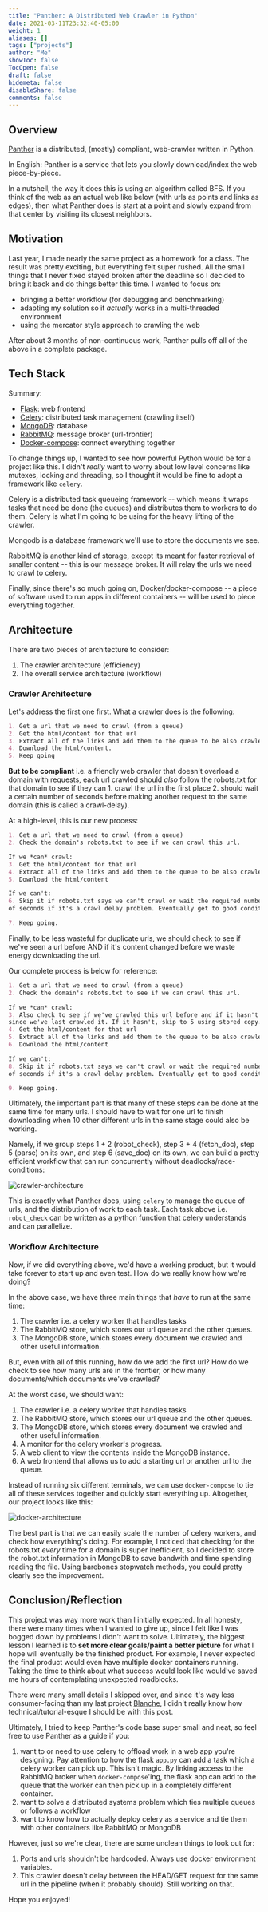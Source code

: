 ```yaml
---
title: "Panther: A Distributed Web Crawler in Python"
date: 2021-03-11T23:32:40-05:00
weight: 1
aliases: []
tags: ["projects"]
author: "Me"
showToc: false
TocOpen: false
draft: false
hidemeta: false
disableShare: false
comments: false
---
```


## Overview
[Panther](https://github.com/karthikmacherla/panther) is a distributed, (mostly) compliant, web-crawler written in Python.

In English: Panther is a service that lets you slowly download/index the web piece-by-piece.

In a nutshell, the way it does this is using an algorithm called BFS. If you think of the web as an actual web like below (with urls as points and links as edges), then what Panther does is start at a point and slowly expand from that center by visiting its closest neighbors.


## Motivation
Last year, I made nearly the same project as a homework for a class. The result was pretty exciting, but everything felt super rushed. All the small things that I never fixed stayed broken after the deadline so I decided to bring it back and do things better this time. I wanted to focus on:

- bringing a better workflow (for debugging and benchmarking)
- adapting my solution so it *actually* works in a multi-threaded environment
- using the mercator style approach to crawling the web

After about 3 months of non-continuous work, Panther pulls off all of the above in a complete package.

## Tech Stack
Summary:
- [Flask](https://flask.palletsprojects.com/en/1.1.x/quickstart/#quickstart): web frontend
- [Celery](https://docs.celeryproject.org/en/stable/getting-started/introduction.html): distributed task management (crawling itself)
- [MongoDB](https://hub.docker.com/_/mongo): database
- [RabbitMQ](https://hub.docker.com/_/rabbitmq): message broker (url-frontier)
- [Docker-compose](https://docs.docker.com/compose/): connect everything together

To change things up, I wanted to see how powerful Python would be for a project like this. I didn't *really* want to worry about low level concerns like mutexes, locking and threading, so I thought it would be fine to adopt a framework like `celery`.

Celery is a distributed task queueing framework -- which means it wraps tasks that need be done (the queues) and distributes them to workers to do them. Celery is what I'm going to be using for the heavy lifting of the crawler.

Mongodb is a database framework we'll use to store the documents we see.

RabbitMQ is another kind of storage, except its meant for faster retrieval of smaller content -- this is our message broker. It will relay the urls we need to crawl to celery.

Finally, since there's so much going on, Docker/docker-compose -- a piece of software used to run apps in different containers --  will be used to piece everything together.

## Architecture
There are two pieces of architecture to consider:
1. The crawler architecture (efficiency)
2. The overall service architecture (workflow)

### Crawler Architecture
Let's address the first one first. What a crawler does is the following:

```markdown
1. Get a url that we need to crawl (from a queue)
2. Get the html/content for that url
3. Extract all of the links and add them to the queue to be also crawled.
4. Download the html/content.
5. Keep going
```

**But to be compliant** i.e. a friendly web crawler that doesn't overload a domain with requests, each url crawled should *also* follow the robots.txt for that domain to see if they can 1. crawl the url in the first place 2. should wait a certain number of seconds before making another request to the same domain (this is called a crawl-delay).

At a high-level, this is our new process:

```markdown
1. Get a url that we need to crawl (from a queue)
2. Check the domain's robots.txt to see if we can crawl this url.

If we *can* crawl:
3. Get the html/content for that url
4. Extract all of the links and add them to the queue to be also crawled.
5. Download the html/content

If we can't:
6. Skip it if robots.txt says we can't crawl or wait the required number
of seconds if it's a crawl delay problem. Eventually get to good condition.

7. Keep going.
```

Finally, to be less wasteful for duplicate urls, we should check to see if we've seen a url before AND if it's content changed before we waste energy downloading the url.

Our complete process is below for reference:
```markdown
1. Get a url that we need to crawl (from a queue)
2. Check the domain's robots.txt to see if we can crawl this url.

If we *can* crawl:
3. Also check to see if we've crawled this url before and if it hasn't changed
since we've last crawled it. If it hasn't, skip to 5 using stored copy.
4. Get the html/content for that url
5. Extract all of the links and add them to the queue to be also crawled.
6. Download the html/content

If we can't:
8. Skip it if robots.txt says we can't crawl or wait the required number
of seconds if it's a crawl delay problem. Eventually get to good condition.

9. Keep going.
```

Ultimately, the important part is that many of these steps can be done at the same time for many urls. I should have to wait for one url to finish downloading when 10 other different urls in the same stage could also be working.

Namely, if we group steps 1 + 2 (robot_check), step 3 + 4 (fetch_doc), step 5 (parse) on its own, and step 6 (save_doc) on its own, we can build a pretty efficient workflow that can run concurrently without deadlocks/race-conditions:

![crawler-architecture](/img/panthercrawler.png)

This is exactly what Panther does, using `celery` to manage the queue of urls, and the distribution of work to each task. Each task above i.e. `robot_check` can be written as a python function that celery understands and can parallelize.


### Workflow Architecture
Now, if we did everything above, we'd have a working product, but it would take forever to start up and even test. How do we really know how we're doing?

In the above case, we have three main things that *have* to run at the same time:
1. The crawler i.e. a celery worker that handles tasks
2. The RabbitMQ store, which stores our url queue and the other queues.
3. The MongoDB store, which stores every document we crawled and other useful information.

But, even with all of this running, how do we add the first url? How do we check to see how many urls are in the frontier, or how many documents/which documents we've crawled?

At the worst case, we should want:
1. The crawler i.e. a celery worker that handles tasks
2. The RabbitMQ store, which stores our url queue and the other queues.
3. The MongoDB store, which stores every document we crawled and other useful information.
4. A monitor for the celery worker's progress.
5. A web client to view the contents inside the MongoDB instance.
6. A web frontend that allows us to add a starting url or another url to the queue.


Instead of running six different terminals, we can use `docker-compose` to tie all of these services together and quickly start everything up. Altogether, our project looks like this:

![docker-architecture](/img/pantherdocker.png)


The best part is that we can easily scale the number of celery workers, and check how everything's doing. For example, I noticed that checking for the robots.txt *every* time for a domain is super inefficient, so I decided to store the robot.txt information in MongoDB to save bandwith and time spending reading the file. Using barebones stopwatch methods, you could pretty clearly see the improvement.

## Conclusion/Reflection
This project was way more work than I initially expected. In all honesty, there were many times when I wanted to give up, since I felt like I was bogged down by problems I didn't want to solve. Ultimately, the biggest lesson I learned is to **set more clear goals/paint a better picture** for what I hope will eventually be the finished product. For example, I never expected the final product would even have multiple docker containers running. Taking the time to think about what success would look like would've saved me hours of contemplating unexpected roadblocks.

There were many small details I skipped over, and since it's way less consumer-facing than my last project [Blanche](/post/blanche), I didn't really know how technical/tutorial-esque I should be with this post. 

Ultimately, I tried to keep Panther's code base super small and neat, so feel free to use Panther as a guide if you:
1. want to or need to use celery to offload work in a web app you're designing. Pay attention to how the flask `app.py` can add a task which a celery worker can pick up. This isn't magic. By linking access to the RabbitMQ broker when `docker-compose`'ing, the flask app can add to the queue that the worker can then pick up in a completely different container.
2. want to solve a distributed systems problem which ties multiple queues or follows a workflow
3. want to know how to actually deploy celery as a service and tie them with other containers like RabbitMQ or MongoDB

However, just so we're clear, there are some unclean things to look out for:
1. Ports and urls shouldn't be hardcoded. Always use docker environment variables.
2. This crawler doesn't delay between the HEAD/GET request for the same url in the pipeline (when it probably should). Still working on that.

Hope you enjoyed!
